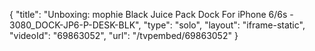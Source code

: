 {
    "title": "Unboxing: mophie Black Juice Pack Dock For iPhone 6\/6s - 3080_DOCK-JP6-P-DESK-BLK",
    "type": "solo",
    "layout": "iframe-static",
    "videoId": "69863052",
    "url": "\/tvpembed\/69863052"
}
